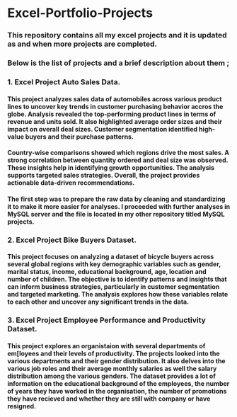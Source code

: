 # Excel-Portfolio-Projects
### This repository contains all my excel projects and it is updated as and when more projects are completed.
### Below is the list of projects and a brief description about them ;
### 1. Excel Project Auto Sales Data.
#### This project analyzes sales data of automobiles across various product lines to uncover key trends in customer purchasing behavior accros the globe. Analysis revealed the top-performing product lines in terms of revenue and units sold. It also highlighted average order sizes and their impact on overall deal sizes. Customer segmentation identified high-value buyers and their purchase patterns.
#### Country-wise comparisons showed which regions drive the most sales. A strong correlation between quantity ordered and deal size was observed. These insights help in identifying growth opportunities. The analysis supports targeted sales strategies. Overall, the project provides actionable data-driven recommendations.
#### The first step was to prepare the raw data by cleaning and standardizing it to make it more easier for analyses. I proceeded with further analyses in MySQL server and the file is located in my other repository titled MySQL projects. 


### 2. Excel Project Bike Buyers Dataset.
#### This project focuses on analyzing a dataset of bicycle buyers across several global regions with key demographic variables such as gender, marital status, income, educational background, age, location and number of children. The objective is to identify patterns and insights that can inform business strategies, particularly in customer segmentation and targeted marketing. The analysis explores how these variables relate to each other and uncover any significant trends in the data.

### 3. Excel Project Employee Performance and Productivity Dataset.
#### This project explores an organistaion with several departments of em[loyees and their levels of productivity. The projects looked into the various departments and their gender distribution. It also delves into the various job roles and their average monthly salaries as well the salary distribution among the various genders. The dataset provides a lot of information on the educational background of the employees, the number of years they have worked in the organisation, the number of promotions they have recieved and whether they are still with company or have resigned. 
